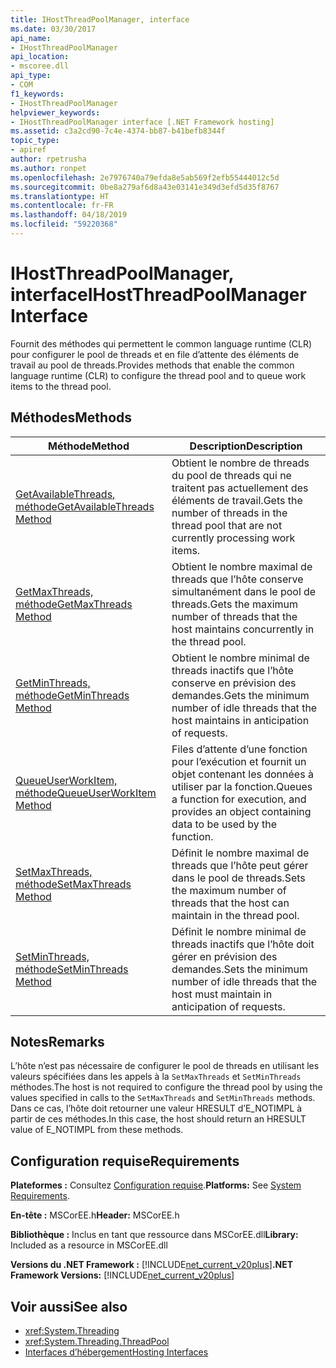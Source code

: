 ```yaml
---
title: IHostThreadPoolManager, interface
ms.date: 03/30/2017
api_name:
- IHostThreadPoolManager
api_location:
- mscoree.dll
api_type:
- COM
f1_keywords:
- IHostThreadPoolManager
helpviewer_keywords:
- IHostThreadPoolManager interface [.NET Framework hosting]
ms.assetid: c3a2cd90-7c4e-4374-bb87-b41befb8344f
topic_type:
- apiref
author: rpetrusha
ms.author: ronpet
ms.openlocfilehash: 2e7976740a79efda8e5ab569f2efb55444012c5d
ms.sourcegitcommit: 0be8a279af6d8a43e03141e349d3efd5d35f8767
ms.translationtype: HT
ms.contentlocale: fr-FR
ms.lasthandoff: 04/18/2019
ms.locfileid: "59220368"
---
```

# <a name="ihostthreadpoolmanager-interface"></a><span data-ttu-id="bf862-102">IHostThreadPoolManager, interface</span><span class="sxs-lookup"><span data-stu-id="bf862-102">IHostThreadPoolManager Interface</span></span>
<span data-ttu-id="bf862-103">Fournit des méthodes qui permettent le common language runtime (CLR) pour configurer le pool de threads et en file d’attente des éléments de travail au pool de threads.</span><span class="sxs-lookup"><span data-stu-id="bf862-103">Provides methods that enable the common language runtime (CLR) to configure the thread pool and to queue work items to the thread pool.</span></span>  
  
## <a name="methods"></a><span data-ttu-id="bf862-104">Méthodes</span><span class="sxs-lookup"><span data-stu-id="bf862-104">Methods</span></span>  
  
|<span data-ttu-id="bf862-105">Méthode</span><span class="sxs-lookup"><span data-stu-id="bf862-105">Method</span></span>|<span data-ttu-id="bf862-106">Description</span><span class="sxs-lookup"><span data-stu-id="bf862-106">Description</span></span>|  
|------------|-----------------|  
|[<span data-ttu-id="bf862-107">GetAvailableThreads, méthode</span><span class="sxs-lookup"><span data-stu-id="bf862-107">GetAvailableThreads Method</span></span>](../../../../docs/framework/unmanaged-api/hosting/ihostthreadpoolmanager-getavailablethreads-method.md)|<span data-ttu-id="bf862-108">Obtient le nombre de threads du pool de threads qui ne traitent pas actuellement des éléments de travail.</span><span class="sxs-lookup"><span data-stu-id="bf862-108">Gets the number of threads in the thread pool that are not currently processing work items.</span></span>|  
|[<span data-ttu-id="bf862-109">GetMaxThreads, méthode</span><span class="sxs-lookup"><span data-stu-id="bf862-109">GetMaxThreads Method</span></span>](../../../../docs/framework/unmanaged-api/hosting/ihostthreadpoolmanager-getmaxthreads-method.md)|<span data-ttu-id="bf862-110">Obtient le nombre maximal de threads que l’hôte conserve simultanément dans le pool de threads.</span><span class="sxs-lookup"><span data-stu-id="bf862-110">Gets the maximum number of threads that the host maintains concurrently in the thread pool.</span></span>|  
|[<span data-ttu-id="bf862-111">GetMinThreads, méthode</span><span class="sxs-lookup"><span data-stu-id="bf862-111">GetMinThreads Method</span></span>](../../../../docs/framework/unmanaged-api/hosting/ihostthreadpoolmanager-getminthreads-method.md)|<span data-ttu-id="bf862-112">Obtient le nombre minimal de threads inactifs que l’hôte conserve en prévision des demandes.</span><span class="sxs-lookup"><span data-stu-id="bf862-112">Gets the minimum number of idle threads that the host maintains in anticipation of requests.</span></span>|  
|[<span data-ttu-id="bf862-113">QueueUserWorkItem, méthode</span><span class="sxs-lookup"><span data-stu-id="bf862-113">QueueUserWorkItem Method</span></span>](../../../../docs/framework/unmanaged-api/hosting/ihostthreadpoolmanager-queueuserworkitem-method.md)|<span data-ttu-id="bf862-114">Files d’attente d’une fonction pour l’exécution et fournit un objet contenant les données à utiliser par la fonction.</span><span class="sxs-lookup"><span data-stu-id="bf862-114">Queues a function for execution, and provides an object containing data to be used by the function.</span></span>|  
|[<span data-ttu-id="bf862-115">SetMaxThreads, méthode</span><span class="sxs-lookup"><span data-stu-id="bf862-115">SetMaxThreads Method</span></span>](../../../../docs/framework/unmanaged-api/hosting/ihostthreadpoolmanager-setmaxthreads-method.md)|<span data-ttu-id="bf862-116">Définit le nombre maximal de threads que l’hôte peut gérer dans le pool de threads.</span><span class="sxs-lookup"><span data-stu-id="bf862-116">Sets the maximum number of threads that the host can maintain in the thread pool.</span></span>|  
|[<span data-ttu-id="bf862-117">SetMinThreads, méthode</span><span class="sxs-lookup"><span data-stu-id="bf862-117">SetMinThreads Method</span></span>](../../../../docs/framework/unmanaged-api/hosting/ihostthreadpoolmanager-setminthreads-method.md)|<span data-ttu-id="bf862-118">Définit le nombre minimal de threads inactifs que l’hôte doit gérer en prévision des demandes.</span><span class="sxs-lookup"><span data-stu-id="bf862-118">Sets the minimum number of idle threads that the host must maintain in anticipation of requests.</span></span>|  
  
## <a name="remarks"></a><span data-ttu-id="bf862-119">Notes</span><span class="sxs-lookup"><span data-stu-id="bf862-119">Remarks</span></span>  
 <span data-ttu-id="bf862-120">L’hôte n’est pas nécessaire de configurer le pool de threads en utilisant les valeurs spécifiées dans les appels à la `SetMaxThreads` et `SetMinThreads` méthodes.</span><span class="sxs-lookup"><span data-stu-id="bf862-120">The host is not required to configure the thread pool by using the values specified in calls to the `SetMaxThreads` and `SetMinThreads` methods.</span></span> <span data-ttu-id="bf862-121">Dans ce cas, l’hôte doit retourner une valeur HRESULT d’E_NOTIMPL à partir de ces méthodes.</span><span class="sxs-lookup"><span data-stu-id="bf862-121">In this case, the host should return an HRESULT value of E_NOTIMPL from these methods.</span></span>  
  
## <a name="requirements"></a><span data-ttu-id="bf862-122">Configuration requise</span><span class="sxs-lookup"><span data-stu-id="bf862-122">Requirements</span></span>  
 <span data-ttu-id="bf862-123">**Plateformes :** Consultez [Configuration requise](../../../../docs/framework/get-started/system-requirements.md).</span><span class="sxs-lookup"><span data-stu-id="bf862-123">**Platforms:** See [System Requirements](../../../../docs/framework/get-started/system-requirements.md).</span></span>  
  
 <span data-ttu-id="bf862-124">**En-tête :** MSCorEE.h</span><span class="sxs-lookup"><span data-stu-id="bf862-124">**Header:** MSCorEE.h</span></span>  
  
 <span data-ttu-id="bf862-125">**Bibliothèque :** Inclus en tant que ressource dans MSCorEE.dll</span><span class="sxs-lookup"><span data-stu-id="bf862-125">**Library:** Included as a resource in MSCorEE.dll</span></span>  
  
 <span data-ttu-id="bf862-126">**Versions du .NET Framework :** [!INCLUDE[net_current_v20plus](../../../../includes/net-current-v20plus-md.md)]</span><span class="sxs-lookup"><span data-stu-id="bf862-126">**.NET Framework Versions:** [!INCLUDE[net_current_v20plus](../../../../includes/net-current-v20plus-md.md)]</span></span>  
  
## <a name="see-also"></a><span data-ttu-id="bf862-127">Voir aussi</span><span class="sxs-lookup"><span data-stu-id="bf862-127">See also</span></span>

- <xref:System.Threading>
- <xref:System.Threading.ThreadPool>
- [<span data-ttu-id="bf862-128">Interfaces d’hébergement</span><span class="sxs-lookup"><span data-stu-id="bf862-128">Hosting Interfaces</span></span>](../../../../docs/framework/unmanaged-api/hosting/hosting-interfaces.md)
